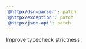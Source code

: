 ```yaml
---
'@httpx/dsn-parser': patch
'@httpx/exception': patch
'@httpx/json-api': patch
---
```


Improve typecheck strictness

